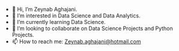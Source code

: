 - 👋 Hi, I’m Zeynab Aghajani.
- 👀 I’m interested in Data Science and Data Analytics.
- 🌱 I’m currently learning Data Science.
- 💞️ I’m looking to collaborate on Data Science Projects and Python Projects.
- 📫 How to reach me: Zeynab.aghajani@hotmail.com

<!---
zeynabaghajani/zeynab aghajani is a ✨ special ✨ repository because its `README.md` (this file) appears on your GitHub profile.
You can click the Preview link to take a look at your changes.
--->
